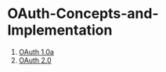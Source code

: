 # OAuth-Concepts-and-Implementation
1. [OAuth 1.0a](https://github.com/bkieselEducational/OAuth-1.0a-from-Scratch)
2. [OAuth 2.0](https://github.com/bkieselEducational/OAuth-2.0-from-Scratch)
